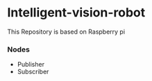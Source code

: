 # Intelligent-vision-robot
This Repository is based on Raspberry pi


### Nodes
- Publisher
- Subscriber